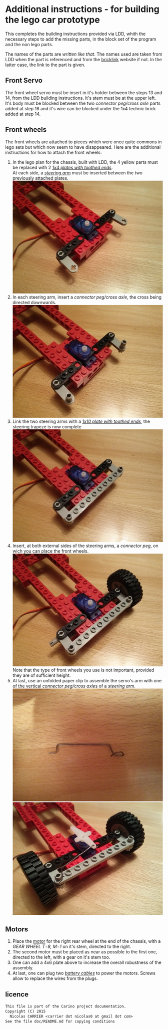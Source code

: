 # Additional instructions - for building the lego car prototype

This completes the building instructions provided via LDD, whith the necessary
steps to add the missing parts, in the block set of the program and the non lego
parts.

The names of the parts are *written like that*. The names used are taken from
LDD when the part is referenced and from the [bricklink][bricklink] website if
not. In the latter case, the link to the part is given.

## Front Servo

The front wheel servo must be insert in it's holder between the steps 13 and 14,
from the LDD building instructions. It's stem must be at the upper left. It's
body must be blocked between the two *connector peg/cross axle* parts added at
step 18 and it's wire can be blocked under the 1x4 technic brick added at step
14.

## Front wheels

The front wheels are attached to pieces which were once quite commons in lego
sets but which now seem to have disappeared. Here are the additional
instructions for how to attach the front wheels:  

1. In the lego plan for the chassis, built with LDD, the 4 yellow parts must be
   replaced with 2 [*1x4 plates with toothed ends*][plate-1x4-toothed-ends].  
   At each side, a [*steering arm*][steering-arm] must be inserted between the
   two previously attached plates.
   ![front wheels - step 1](additional_instructions-images/front-wheels-1.jpg)
2. In each steering arm, insert a *connector peg/cross axle*, the cross being
   directed downwards.
   ![front wheels - step 2](additional_instructions-images/front-wheels-2.jpg)
3. Link the two steering arms with a [*1x10 plate with toothed
   ends*][plate-1x10-toothed-ends], the steering trapeze is now complete
   ![front wheels - step 3](additional_instructions-images/front-wheels-3.jpg)
4. Insert, at both external sides of the steering arms, a *connector peg*, on
   wich you can place the front wheels.  
   ![front wheels - step 4](additional_instructions-images/front-wheels-4.jpg)
   Note that the type of front wheels you use is not important, provided they
   are of sufficient height.
5. At last, use an unfolded paper clip to assemble the servo's arm with one of
   the vertical *connector peg/cross axle*s of a *steering arm*.
   ![front wheels - step 5](additional_instructions-images/front-wheels-5.jpg)
   ![front wheels - step 6](additional_instructions-images/front-wheels-6.jpg)


## Motors

1. Place the [motor][electric-motor-4.5V] for the right rear wheel at the end of
   the chassis, with a *GEAR WHEEL T=8, M=1* on it's stem, directed to the
   right.
2. The second motor must be placed as near as possible to the first one,
   directed to the left, with a gear on it's stem too.
3. One can add a 4x6 plate above to increase the overall robustness of the
   assembly.
4. At last, one can plug two [*battery cables*][4.5V-motor-battery-cables] to
   power the motors. Screws allow to replace the wires from the plugs.

## licence

    This file is part of the Carino project documentation.
    Copyright (C) 2015
      Nicolas CARRIER <carrier dot nicolas0 at gmail dot com>
    See the file doc/README.md for copying conditions

[bricklink]: http://www.bricklink.com
[electric-motor-4.5V]: http://www.bricklink.com/catalogItem.asp?P=6216m
[plate-1x4-toothed-ends]: http://www.bricklink.com/catalogItem.asp?P=4263
[plate-1x10-toothed-ends]: http://www.bricklink.com/catalogItem.asp?P=2719
[steering-arm]: http://www.bricklink.com/catalogItem.asp?P=4261
[4.5V-motor-battery-cables]: http://www.bricklink.com/catalogItem.asp?S=4-5

